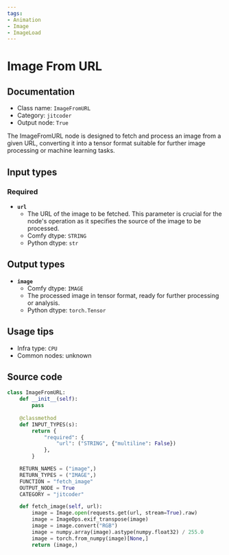 ```yaml
---
tags:
- Animation
- Image
- ImageLoad
---
```


# Image From URL
## Documentation
- Class name: `ImageFromURL`
- Category: `jitcoder`
- Output node: `True`

The ImageFromURL node is designed to fetch and process an image from a given URL, converting it into a tensor format suitable for further image processing or machine learning tasks.
## Input types
### Required
- **`url`**
    - The URL of the image to be fetched. This parameter is crucial for the node's operation as it specifies the source of the image to be processed.
    - Comfy dtype: `STRING`
    - Python dtype: `str`
## Output types
- **`image`**
    - Comfy dtype: `IMAGE`
    - The processed image in tensor format, ready for further processing or analysis.
    - Python dtype: `torch.Tensor`
## Usage tips
- Infra type: `CPU`
- Common nodes: unknown


## Source code
```python
class ImageFromURL:
    def __init__(self):
        pass
    
    @classmethod
    def INPUT_TYPES(s):
        return {
            "required": {
                "url": ("STRING", {"multiline": False})
            },
        }

    RETURN_NAMES = ("image",)
    RETURN_TYPES = ("IMAGE",)
    FUNCTION = "fetch_image"
    OUTPUT_NODE = True
    CATEGORY = "jitcoder"

    def fetch_image(self, url):
        image = Image.open(requests.get(url, stream=True).raw)
        image = ImageOps.exif_transpose(image)
        image = image.convert("RGB")
        image = numpy.array(image).astype(numpy.float32) / 255.0
        image = torch.from_numpy(image)[None,]
        return (image,)

```
